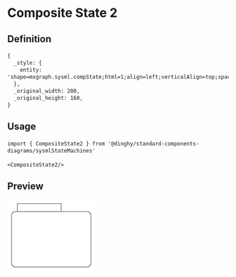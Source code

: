# Composite State 2

## Definition

```
{
  _style: { 
    entity: 'shape=mxgraph.sysml.compState;html=1;align=left;verticalAlign=top;spacingTop=-3;spacingLeft=18;',
  },
  _original_width: 200,
  _original_height: 160,
}
```

## Usage

```
import { CompositeState2 } from '@dinghy/standard-components-diagrams/sysmlStateMachines'

<CompositeState2/>
```

## Preview

<img src="./composite-state-2.png" width="200"/>
